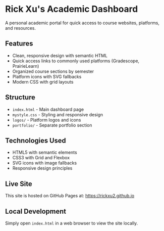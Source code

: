# Rick Xu's Academic Dashboard

A personal academic portal for quick access to course websites, platforms, and resources.

## Features

- Clean, responsive design with semantic HTML
- Quick access links to commonly used platforms (Gradescope, PrairieLearn)
- Organized course sections by semester
- Platform icons with SVG fallbacks
- Modern CSS with grid layouts

## Structure

- `index.html` - Main dashboard page
- `mystyle.css` - Styling and responsive design
- `logos/` - Platform logos and icons
- `portfolio/` - Separate portfolio section

## Technologies Used

- HTML5 with semantic elements
- CSS3 with Grid and Flexbox
- SVG icons with image fallbacks
- Responsive design principles

## Live Site

This site is hosted on GitHub Pages at: https://rickxu2.github.io

## Local Development

Simply open `index.html` in a web browser to view the site locally.